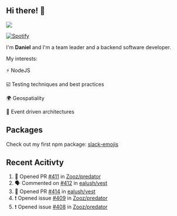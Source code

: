 ## Hi there! 👋

<p>
  <img src="https://github-readme-stats.vercel.app/api?username=syncush&theme=tokyonight">
</p>

[![Spotify](https://novatorem-rust.vercel.app/api/spotify)](https://open.spotify.com/user/syncush)

I'm **Daniel** and I'm a team leader and a backend software developer.

My interests:

⚡ NodeJS

☑️ Testing techniques and best practices

🌍 Geospatiality

🧠 Event driven architectures

## Packages
Check out my first npm package: [slack-emojis](https://www.npmjs.com/package/slack-emojis)

## Recent Acitivty
<!--START_SECTION:activity-->
1. 💪 Opened PR [#411](https://github.com//Zooz/predator/pull/411) in [Zooz/predator](https://github.com//Zooz/predator)
2. 🗣 Commented on [#412](https://github.com//ealush/vest/issues/412) in [ealush/vest](https://github.com//ealush/vest)
3. 💪 Opened PR [#414](https://github.com//ealush/vest/pull/414) in [ealush/vest](https://github.com//ealush/vest)
4. ❗️ Opened issue [#409](https://github.com//Zooz/predator/issues/409) in [Zooz/predator](https://github.com//Zooz/predator)
5. ❗️ Opened issue [#408](https://github.com//Zooz/predator/issues/408) in [Zooz/predator](https://github.com//Zooz/predator)
<!--END_SECTION:activity-->
